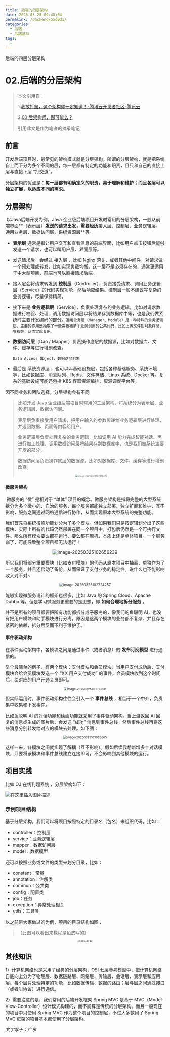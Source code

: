 ```yaml
---
title: 后端的四层架构
date: 2025-03-25 09:48:04
permalink: /backend/55d0d1/
categories:
  - 后端
  - 后端基础
tags:
  - 
---
```


后端的四层分层架构

<!-- more -->

# 02.后端的分层架构

> 本文引用自：
>
> 1.[我敢打赌，这个架构你一定知道！-腾讯云开发者社区-腾讯云](https://cloud.tencent.com/developer/article/2340000)
>
> 2.[00 后架构师，那可能么？](https://mp.weixin.qq.com/s?__biz=MzI1NDczNTAwMA==&mid=2247550056&idx=1&sn=15d0ad5aca6ea95550107fdc53f13463&scene=21#wechat_redirect)
>
> 引用此文是作为笔者的摘录笔记

## 前言	

​	开发后端项目时，最常见的架构模式就是分层架构。所谓的分层架构，就是把系统自上而下分为多个不同的层，每一层都有特定的功能和职责，且只和自己的直接上层与直接下层 “打交道”。

​	分层架构的优点是：**每一层都有明确定义的职责，易于理解和维护；而且各层可以独立扩展，以适应不同的需求。**

## 分层架构

​	以Java后端开发为例，Java 企业级后端项目开发时常用的分层架构，一般从前端界面**（表示层）**发送的请求出发，需要经历**接入层、控制层、业务逻辑层、通用业务层、数据访问层、系统资源层**等。

- **表示层** 通常是指让用户交互和查看信息的前端界面，比如用户点击按钮后能够发送一个请求，也可以叫用户层、界面层等。

- 发送请求后，会经过 接入层 ，比如 Nginx 网关、或者其他中间件，对请求做一个预处理或转发，比如实现负载均衡。这一层不是必须存在的，通常更适用于中大型项目，前端也可以直接请求后端。

- 接入层会将请求转发到 **控制层**（Controller），负责接受请求、调用业务逻辑层（Service）的代码实现功能、然后响应结果。控制层一般不建议写复杂的业务逻辑，尽量保持精简。

- 接下来是 **业务逻辑层**（Service），负责处理复杂的业务逻辑，比如对请求数据进行校验、处理、调用数据访问层以将结果存到数据库中等，也是我们做系统时主要开发编码的部分。`通用业务层（Manager、Module）是一种特殊的业务逻辑层，主要的作用是抽取了一些需要被多个业务调用的公共代码，比如上传文件到对象存储、鉴权等，从而实现复用。`

- **数据访问层**（Dao / Mapper）负责操作底层的数据源，比如对数据库、文件、缓存等进行增删改查。

  `Data Access Object，数据访问对象`

- 最后是 系统资源层 ，也可以叫基础设施层，包括各种基础服务、系统环境等，比如数据库、消息队列、Redis、文件存储、Linux 系统、Docker 等。复杂的基础设施可能还包括 K8S 容器资源编排、资源调度平台等。

因不同业务和团队选择，分层架构会有不同

> 比如开发 Java 企业级后端项目时常用的三层架构，将系统分为表示层、业务逻辑层、数据访问层。
>
> 表示层负责接受用户请求，把用户输入的参数传递给业务逻辑层进行处理，并返回数据、页面等内容给用户。
>
> 业务逻辑层负责处理复杂的业务逻辑，比如调用 AI 能力完成智能对话、再进行加工处理、调用数据访问层将结果存到数据库中，也是我们做系统主要开发的部分。
>
> 数据访问层负责操作底层的数据源，比如对数据库、文件、缓存等进行增删改查。
>
> <div style="text-align: center;">
>     <img src="../../.vuepress/public/blog_images/image-20250325102618370.png" alt="image-20250325102618370" style="zoom:50%;" />
>     </div>

#### 微服务架构

​	微服务的 “微” 是相对于 “单体” 项目的概念。微服务架构是指将完整的大型系统拆分为多个微小的、自治的服务，每个服务都能独立部署、独立扩展和维护、互不影响，服务之间通过网络通信进行协作，从而实现原本大型系统的完整功能。

​	我们首先将系统按照功能划分为了多个模块。但如果我们只是按逻辑划分出了这些模块，实际上所有的代码仍然部署在同一个项目中，打包后仍然是一个可执行文件。那么所有模块要么都在运行、要么都在宕机，本质上还是单体项目。一个服务崩了，可能导致整个项目都无法运行！

<div style="text-align: center;">
    <img src="../../.vuepress/public/blog_images/image-20250325102656239.png" alt="image-20250325102656239"  />
    </div>

所以我们将部分重要模块（比如支付模块）的代码从原本项目中抽离，单独作为了一个服务，并且还启动了备份，从而保证了支付业务的稳定性。说什么也不能影响收入对不对~

<div style="text-align: center;">
    <img src="../../.vuepress/public/blog_images/image-20250325102724257.png" alt="image-20250325102724257" style="zoom: 80%;" />
    </div>

能够实现微服务设计的框架也很多，比如 Java 的 Spring Cloud、Apache Dubbo 等。但是学习微服务更重要的是思想，即 **如何合理地拆分服务** 。

并不是所有的项目都要把所有功能都拆分成子服务的，像我们的鱼聪明 AI，也没有把用户模块和助手模块进行分离，原因是这两个模块的业务都不复杂、并且存在紧密的依赖，拆分后反而不利于维护了。

#### 事件驱动架构

在事件驱动架构中，各模块之间是通过事件（或者消息）的 **发布订阅模型** 进行通信的。

举个最简单的例子，有两个模块：支付模块和会员模块，当用户支付成功后，支付模块会给会员模块发送一个 “XX 用户支付成功” 的事件，会员模块收到这个时间后，给对应的用户开通会员即可。

<div style="text-align: center;">
    <img src="../../.vuepress/public/blog_images/image-20250325103010831.png" alt="image-20250325103010831" style="zoom: 67%;" />
    </div>



但实际运用时，事件驱动架构往往会引入一个 **事件总线** ，相当于一个中介，负责集中收集和下发事件。

比如鱼聪明 AI 的对话功能和绘画功能就采用了事件驱动架构。当上游返回 AI 回复的消息或生成的图片后，会发送 “成功” 消息到事件总线，然后事件总线再将这些消息分别转发给对应的模块去处理。如下图：

<div style="text-align: center;">
    <img src="../../.vuepress/public/blog_images/image-20250325103026665.png" alt="image-20250325103026665" style="zoom: 67%;" />
    </div>

这样一来，各模块之间就实现了解耦（互不影响）。假如后续我想新增多个对话模块，只要将该模块和事件总线建立连接即可，不会影响到其他模块的运行。

## 项目实践

比如 OJ 在线判题系统 ，分层架构如下：

![在这里插入图片描述](../../.vuepress/public/blog_images/e6d1bb56b00e9088ed005a055239f88a.png)

### 示例项目结构

基于分层架构，我们可以将项目按照特定的目录名（包名）来组织代码，比如：

- controller：控制层
- service：业务逻辑层
- mapper：数据访问层
- model：数据模型

还可以按照业务或文件的类型来划分目录，比如：

- constant：常量
- annotation：注解类
- common：公共类
- config：配置类
- job：任务
- exception：异常处理相关
- utils：工具类

以之前带大家做过的为例，项目的目录结构如图：

> （此图可以看出来教程是鱼皮写的）

<div style="text-align: center;">
    <img src="../../.vuepress/public/blog_images/86fd602c9f9192bb40b7ebc9f39269fd.png" alt="在这里插入图片描述" style="zoom:33%;" />
</div>







## 其他知识

1）计算机网络也是采用了经典的分层架构，OSI 七层参考模型中，把计算机网络自底向上分为了物理层、数据链路层、网络层、传输层、会话层、表示层和应用层。每个层只处理特定的功能，比如数据传输、数据的路由；层与层之间通过接口（或者叫协议）进行通信。

2）需要注意的是，我们常用的后端开发框架 Spring MVC 是基于 MVC（Model-View-Controller）设计模式构建的，而不能算是传统的分层架构。而且一般现在的项目中只使用 Spring MVC 作为整个项目的控制层，不过大多数用了 Spring MVC 框架的项目基本都使用了分层架构。

*文字写于：广东*